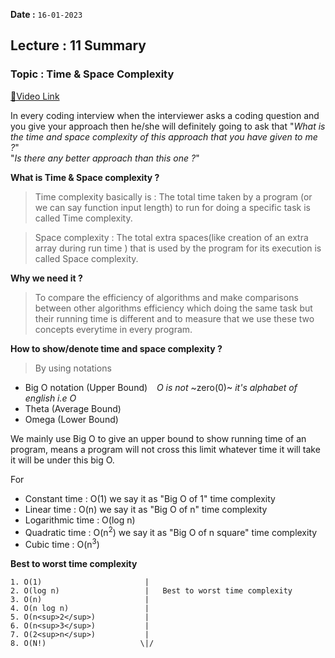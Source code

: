 **Date :** `16-01-2023`

## Lecture : 11 Summary
### Topic : Time & Space Complexity
[📍Video Link](https://www.youtube.com/watch?v=QovOdd80A4s&list=PLDzeHZWIZsTryvtXdMr6rPh4IDexB5NIA&index=11)

In every coding interview when the interviewer asks a coding question and you give your approach then he/she will definitely going to ask that "_What is the time and space complexity of this approach that you have given to me ?_" <br>
"_Is there any better approach than this one ?_"

**What is Time & Space complexity ?**
>Time complexity basically is : The total time taken by a program (or we can say function input length) to run for doing a specific task is called Time complexity.<br>

>Space complexity : The total extra spaces(like creation of an extra array during run time ) that is used by the program for its execution is called Space complexity.

**Why we need it ?**
>To compare the efficiency of algorithms and make comparisons between other algorithms efficiency which doing the same task but their running time is different and to measure that we use these two concepts everytime in every program.

**How to show/denote time and space complexity ?**
>By using notations
- Big O notation (Upper Bound)  &ensp; _O is not_ ~zero(0)~   *it's alphabet of english i.e O*
- Theta (Average Bound)
- Omega (Lower Bound)

We mainly use Big O to give an upper bound to show running time of an program, means a program will not cross this limit whatever time it will take it will be under this big O.

For
- Constant time : O(1) we say it as "Big O of 1" time complexity
- Linear time : O(n) we say it as "Big O of n" time complexity
- Logarithmic time : O(log n)
- Quadratic time : O(n<sup>2</sup>) we say it as "Big O of n square" time complexity
- Cubic time : O(n<sup>3</sup>)

**Best to worst time complexity**
```
1. O(1)                       |
2. O(log n)                   |   Best to worst time complexity
3. O(n)                       |
4. O(n log n)                 |
5. O(n<sup>2</sup>)           |
6. O(n<sup>3</sup>)           |
7. O(2<sup>n</sup>)           |
8. O(N!)                     \|/
```

